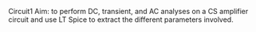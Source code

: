 Circuit1
Aim:
to perform DC, transient, and AC analyses on a CS amplifier circuit and use LT Spice to extract the different parameters involved.
